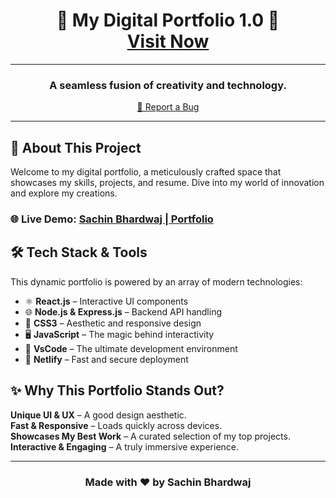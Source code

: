<h1 align="center">
  🚀 My Digital Portfolio 1.0 🚀<br/>
  <a href="https://sachinbhardwaj.netlify.app" target="_blank">Visit Now</a>
</h1>

---

<h3 align="center">A seamless fusion of creativity and technology.</h3>

<p align="center">
  <a href="https://github.com/SachinBhardwaj1/FullStackDev_SachinBhardwaj_Portfolio/issues">🐞 Report a Bug</a>
</p>

---

## 🌟 About This Project
Welcome to my digital portfolio, a meticulously crafted space that showcases my skills, projects, and resume. Dive into my world of innovation and explore my creations.

### 🌐 Live Demo: <a href="https://sachinbhardwaj.netlify.app" target="_blank">Sachin Bhardwaj | Portfolio</a>

## 🛠️ Tech Stack & Tools
This dynamic portfolio is powered by an array of modern technologies:

- ⚛ **React.js** – Interactive UI components
- 🌐 **Node.js & Express.js** – Backend API handling
- 🎨 **CSS3** – Aesthetic and responsive design
- 🖥 **JavaScript** – The magic behind interactivity
- 🔧 **VsCode** – The ultimate development environment
- 🚀 **Netlify** – Fast and secure deployment

## ✨ Why This Portfolio Stands Out?
 **Unique UI & UX** – A good design aesthetic.<br/>
 **Fast & Responsive** – Loads quickly across devices.<br/>
 **Showcases My Best Work** – A curated selection of my top projects.<br/>
 **Interactive & Engaging** – A truly immersive experience.<br/>

---

<h3 align="center">Made with ❤️ by <strong>Sachin Bhardwaj</strong></h3>
